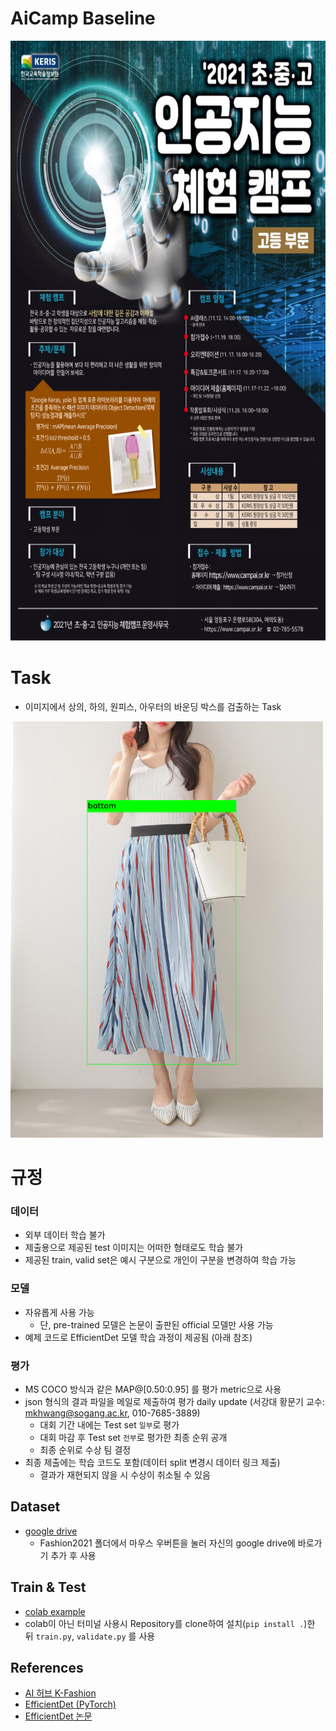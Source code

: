 # AiCamp Baseline
<img src="main.jpg" width="680" height="960">

# Task
- 이미지에서 상의, 하의, 원피스, 아우터의 바운딩 박스를 검출하는 Task

<img src="example.png"  width="500" height="666">

# 규정
### 데이터
- 외부 데이터 학습 불가
- 제출용으로 제공된 test 이미지는 어떠한 형태로도 학습 불가
- 제공된 train, valid set은 예시 구분으로 개인이 구분을 변경하여 학습 가능

### 모델
- 자유롭게 사용 가능
    - 단, pre-trained 모델은 논문이 출판된 official 모델만 사용 가능
- 예제 코드로 EfficientDet 모델 학습 과정이 제공됨 (아래 참조)

### 평가
- MS COCO 방식과 같은 MAP@[0.50:0.95] 를 평가 metric으로 사용
- json 형식의 결과 파일을 메일로 제출하여 평가 daily update (서강대 황문기 교수: mkhwang@sogang.ac.kr, 010-7685-3889)
    - 대회 기간 내에는 Test set `일부`로 평가
    - 대회 마감 후 Test set `전부`로 평가한 최종 순위 공개
    - 최종 순위로 수상 팀 결정
- 최종 제출에는 학습 코드도 포함(데이터 split 변경시 데이터 링크 제출)
    - 결과가 재현되지 않을 시 수상이 취소될 수 있음

## Dataset
- [google drive](https://drive.google.com/drive/folders/16_P1QWnChrGbRG1FViG-nHYESMcyH839?usp=sharing)
    - Fashion2021 폴더에서 마우스 우버튼을 눌러 자신의 google drive에 바로가기 추가 후 사용
## Train & Test
- [colab example](https://colab.research.google.com/drive/1aWAhs6xxHeSe4ZgPyXABk9U_w6G6-oBL?usp=sharing)
- colab이 아닌 터미널 사용시 Repository를 clone하여 설치(`pip install .`)한 뒤 `train.py`, `validate.py` 를 사용

## References
- [AI 허브 K-Fashion](https://aihub.or.kr/aidata/7988)
- [EfficientDet (PyTorch)](https://github.com/rwightman/efficientdet-pytorch)
- [EfficientDet 논문](https://arxiv.org/abs/1911.09070)
